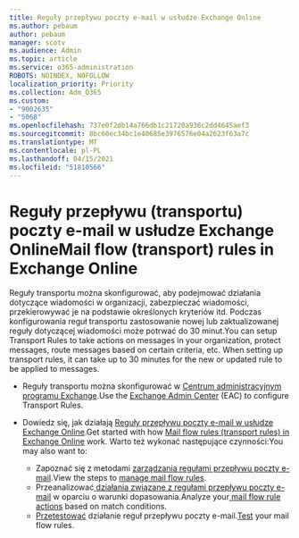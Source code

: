 ```yaml
---
title: Reguły przepływu poczty e-mail w usłudze Exchange Online
ms.author: pebaum
author: pebaum
manager: scotv
ms.audience: Admin
ms.topic: article
ms.service: o365-administration
ROBOTS: NOINDEX, NOFOLLOW
localization_priority: Priority
ms.collection: Adm_O365
ms.custom:
- "9002635"
- "5068"
ms.openlocfilehash: 737e0f2db14a766db1c21720a936c2dd4645aef3
ms.sourcegitcommit: 8bc60ec34bc1e40685e3976576e04a2623f63a7c
ms.translationtype: MT
ms.contentlocale: pl-PL
ms.lasthandoff: 04/15/2021
ms.locfileid: "51810566"
---
```

# <a name="mail-flow-transport-rules-in-exchange-online"></a><span data-ttu-id="6319d-102">Reguły przepływu (transportu) poczty e-mail w usłudze Exchange Online</span><span class="sxs-lookup"><span data-stu-id="6319d-102">Mail flow (transport) rules in Exchange Online</span></span>

<span data-ttu-id="6319d-103">Reguły transportu można skonfigurować, aby podejmować działania dotyczące wiadomości w organizacji, zabezpieczać wiadomości, przekierowywać je na podstawie określonych kryteriów itd. Podczas konfigurowania reguł transportu zastosowanie nowej lub zaktualizowanej reguły dotyczącej wiadomości może potrwać do 30 minut.</span><span class="sxs-lookup"><span data-stu-id="6319d-103">You can setup Transport Rules to take actions on messages in your organization, protect messages, route messages based on certain criteria, etc.  When setting up transport rules, it can take up to 30 minutes for the new or updated rule to be applied to messages.</span></span>

- <span data-ttu-id="6319d-104">Reguły transportu można skonfigurować w [Centrum administracyjnym programu Exchange](https://go.microsoft.com/fwlink/p/?linkid=834822).</span><span class="sxs-lookup"><span data-stu-id="6319d-104">Use the [Exchange Admin Center](https://go.microsoft.com/fwlink/p/?linkid=834822) (EAC) to configure Transport Rules.</span></span>

- <span data-ttu-id="6319d-105">Dowiedz się, jak działają [Reguły przepływu poczty e-mail w usłudze Exchange Online](https://docs.microsoft.com/exchange/security-and-compliance/mail-flow-rules/mail-flow-rules).</span><span class="sxs-lookup"><span data-stu-id="6319d-105">Get started with how [Mail flow rules (transport rules) in Exchange Online](https://docs.microsoft.com/exchange/security-and-compliance/mail-flow-rules/mail-flow-rules) work.</span></span> <span data-ttu-id="6319d-106">Warto też wykonać następujące czynności:</span><span class="sxs-lookup"><span data-stu-id="6319d-106">You may also want to:</span></span>

    - <span data-ttu-id="6319d-107">Zapoznać się z metodami [zarządzania regułami przepływu poczty e-mail](https://docs.microsoft.com/exchange/security-and-compliance/mail-flow-rules/manage-mail-flow-rules).</span><span class="sxs-lookup"><span data-stu-id="6319d-107">View the steps to [manage mail flow rules](https://docs.microsoft.com/exchange/security-and-compliance/mail-flow-rules/manage-mail-flow-rules).</span></span>
    - <span data-ttu-id="6319d-108">Przeanalizować[ działania związane z regułami przepływu poczty e-mail](https://docs.microsoft.com/exchange/security-and-compliance/mail-flow-rules/mail-flow-rule-actions) w oparciu o warunki dopasowania.</span><span class="sxs-lookup"><span data-stu-id="6319d-108">Analyze your[ mail flow rule actions](https://docs.microsoft.com/exchange/security-and-compliance/mail-flow-rules/mail-flow-rule-actions) based on match conditions.</span></span>
    - <span data-ttu-id="6319d-109">[Przetestować](https://docs.microsoft.com/exchange/security-and-compliance/mail-flow-rules/test-mail-flow-rules) działanie reguł przepływu poczty e-mail.</span><span class="sxs-lookup"><span data-stu-id="6319d-109">[Test](https://docs.microsoft.com/exchange/security-and-compliance/mail-flow-rules/test-mail-flow-rules) your mail flow rules.</span></span>
